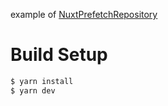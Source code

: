 example of [NuxtPrefetchRepository](https://github.com/humiyan02/nuxt-prefetch)
# Build Setup
```bash
$ yarn install
$ yarn dev
```
